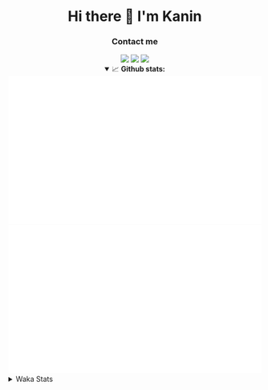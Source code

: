 <div align="center">
 <h1>Hi there 👋 I'm Kanin</h1>
 <h3>Contact me</h3>
 <a href="mailto:im@kanin.dev"><img src="https://img.shields.io/badge/gmail-%23D14836.svg?&style=for-the-badge&logo=gmail&logoColor=white"/></a>
 <a href="https://twitter.com/KaninDev"><img src="https://img.shields.io/badge/twitter-%231DA1F2.svg?&style=for-the-badge&logo=twitter&logoColor=white"/></a>
 <a href="https://www.linkedin.com/in/KaninDev"><img src="https://img.shields.io/badge/linkedin-%230077B5.svg?&style=for-the-badge&logo=linkedin&logoColor=white"/></a>
<details open>
  <summary>📈 <b>Github stats:</b></summary>
  <img src="https://github.com/Kanin/Kanin/blob/master/scripts/GitHubStats/generated/overview.svg"/>
  <img src="https://github.com/Kanin/Kanin/blob/master/scripts/GitHubStats/generated/languages.svg"/>
</details>
</div>

<details>
 <summary>Waka Stats</summary>

<!--START_SECTION:waka-->
![Code Time](http://img.shields.io/badge/Code%20Time-1%2C906%20hrs%209%20mins-blue)

![Profile Views](http://img.shields.io/badge/Profile%20Views-15-blue)

![Lines of code](https://img.shields.io/badge/From%20Hello%20World%20I%27ve%20Written-82%20Thousand%20lines%20of%20code-blue)

**🐱 My GitHub Data** 

> 🏆 51 Contributions in the Year 2023
 > 
> 📦 97.9 kB Used in GitHub's Storage 
 > 
> 🚫 Not Opted to Hire
 > 
> 📜 18 Public Repositories 
 > 
> 🔑 10 Private Repositories  
 > 
**I'm a Night 🦉** 

```text
🌞 Morning       64 commits       ████░░░░░░░░░░░░░░░░░░░░░   16.41 % 
🌆 Daytime       53 commits       ███░░░░░░░░░░░░░░░░░░░░░░   13.59 % 
🌃 Evening      119 commits       ███████░░░░░░░░░░░░░░░░░░   30.51 % 
🌙 Night        154 commits       █████████░░░░░░░░░░░░░░░░   39.49 % 

```
📅 **I'm Most Productive on Sunday** 

```text
Monday          51 commits       ███░░░░░░░░░░░░░░░░░░░░░░   13.08 % 
Tuesday         30 commits       ██░░░░░░░░░░░░░░░░░░░░░░░   07.69 % 
Wednesday       44 commits       ██░░░░░░░░░░░░░░░░░░░░░░░   11.28 % 
Thursday        52 commits       ███░░░░░░░░░░░░░░░░░░░░░░   13.33 % 
Friday          39 commits       ██░░░░░░░░░░░░░░░░░░░░░░░   10.00 % 
Saturday        52 commits       ███░░░░░░░░░░░░░░░░░░░░░░   13.33 % 
Sunday         122 commits       ███████░░░░░░░░░░░░░░░░░░   31.28 % 

```


📊 **This Week I Spent My Time On** 

```text
⌚︎ Time Zone: America/New_York

💬 Programming Languages: 
No Activity Tracked This Week

🔥 Editors: 
No Activity Tracked This Week

🐱‍💻 Projects: 
No Activity Tracked This Week

💻 Operating System: 
No Activity Tracked This Week

```

**I Mostly Code in Python** 

```text
Python                   25 repos            ██████████████████░░░░░░░   73.53 % 
JavaScript               3 repos             ██░░░░░░░░░░░░░░░░░░░░░░░   08.82 % 
Java                     3 repos             ██░░░░░░░░░░░░░░░░░░░░░░░   08.82 % 
Kotlin                   2 repos             █░░░░░░░░░░░░░░░░░░░░░░░░   05.88 % 
HTML                     1 repo              ░░░░░░░░░░░░░░░░░░░░░░░░░   02.94 % 

```


**Timeline**

![Chart not found](https://raw.githubusercontent.com/Kanin/Kanin/master/charts/bar_graph.png) 


 Last Updated on 20/02/2023 07:32:50 UTC
<!--END_SECTION:waka-->
</details>

